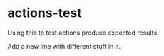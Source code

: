 # actions-test
Using this to test actions produce expected results

Add a new line with different stuff in it.